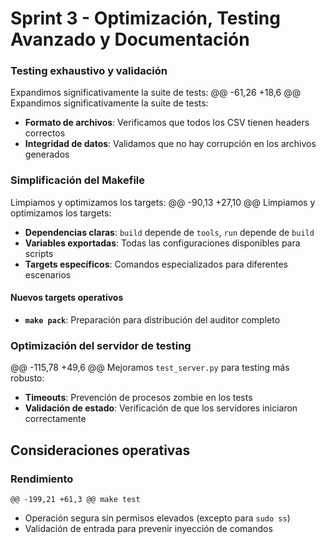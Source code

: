 # Sprint 3 - Optimización, Testing Avanzado y Documentación

### Testing exhaustivo y validación

Expandimos significativamente la suite de tests:
 @@ -61,26 +18,6 @@ Expandimos significativamente la suite de tests:

- **Formato de archivos**: Verificamos que todos los CSV tienen headers correctos
- **Integridad de datos**: Validamos que no hay corrupción en los archivos generados

### Simplificación del Makefile

Limpiamos y optimizamos los targets:
 @@ -90,13 +27,10 @@ Limpiamos y optimizamos los targets:

- **Dependencias claras**: `build` depende de `tools`, `run` depende de `build`
- **Variables exportadas**: Todas las configuraciones disponibles para scripts
- **Targets específicos**: Comandos especializados para diferentes escenarios

#### Nuevos targets operativos

- **`make pack`**: Preparación para distribución del auditor completo

### Optimización del servidor de testing

 @@ -115,78 +49,6 @@ Mejoramos `test_server.py` para testing más robusto:

- **Timeouts**: Prevención de procesos zombie en los tests
- **Validación de estado**: Verificación de que los servidores iniciaron correctamente

## Consideraciones operativas

### Rendimiento

	@@ -199,21 +61,3 @@ make test

- Operación segura sin permisos elevados (excepto para `sudo ss`)
- Validación de entrada para prevenir inyección de comandos
